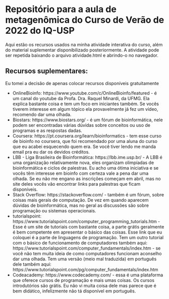 # Repositório para a aula de metagenômica do Curso de Verão de 2022 do IQ-USP
Aqui estão os recursos usados na minha atividade interativa do curso, além do material suplementar disponibilizado posteriormente.
A atividade pode ser repetida baixando o arquivo atividade.html e abrindo-o no navegador.

## Recursos suplementares:
Eu tomei a decisão de apenas colocar recursos disponíveis gratuitamente
<ul>
  <li>OnlineBioinfo: https://www.youtube.com/c/OnlineBioinfo/featured - é um canal do youtube da Profa. Dra. Raquel Minardi, da UFMG. Ela explica bastante coisa e tem um foco em iniciantes também. Se vocês tiverem interesse em algum tópico ela provavelmente já fez um vídeo, recomendo dar uma olhada.</li>
  <li>Biostars: https://www.biostars.org/ - é um fórum de bioinformática, nele podem ser encontradas várias dúvidas sobre conceitos ou uso de programas e as respostas dadas.</li>
  <li>Coursera: https://pt.coursera.org/learn/bioinformatics - tem esse curso de bioinfo no coursera, que foi recomendado por uma aluna do curso que eu acabei esquecendo quem era. Se você tiver lendo me manda email pra eu dar os devidos créditos.</li>
  <li>LBB - Liga Brasileira de Bioinformática: https://lbb.ime.usp.br/ - A LBB é uma organização relativamente nova, eles organizam olimpíadas de bioinformática e ciclos de palestras. Eu acho uma ótima iniciativa e se vocês têm interesse em bioinfo com certeza vale a pena dar uma olhada. Se eu não me engano as inscrições começam em abril, mas no site deles vocês vão encontrar links para palestras que ficam disponíveis.</li>
  <li>Stack Overflow: https://stackoverflow.com/ - também é um fórum, sobre coisas mais gerais de computação. De vez em quando aparecem dúvidas de bioinformática, mas no geral as discussões são sobre programação ou sistemas operacionais.</li>
  <li>tutorialspoint: https://www.tutorialspoint.com/computer_programming_tutorials.htm - Esse é um site de tutoriais com bastante coisa, a parte grátis geralmente é bem competente em apresentar o básico das coisas. Esse link que eu coloquei é a parte de linguagens de programação. Tem um outro tutorial com o básico de funcionamento de computadores também aqui: https://www.tutorialspoint.com/computer_fundamentals/index.htm - se você não tem muita ideia de como computadores funcionam aconselho dar uma olhada. Tem uma versão (meio mal traduzida) em português dele também aqui: https://www.tutorialspoint.com/pg/computer_fundamentals/index.htm</li>
  <li>Codeacademy: https://www.codecademy.com/ - essa é uma plataforma que oferece cursos de programação e mais umas coisas. Os cursos introdutórios são grátis. Eu não vi muita coisa dele mas parece que é bem didático, infelizmente não tá disponível em português.</li>
</ul>
